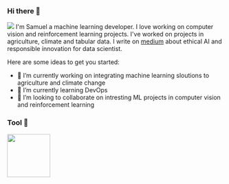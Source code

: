 ### Hi there 👋

![](https://drive.google.com/uc?export=view&id=1yd6ZGZu0FlGo8Bes-ww6H6ICFgR4Vnl7)
I'm Samuel a machine learning developer. I love working on computer vision and reinforcement learning projects. I've worked on projects in agriculture, climate and tabular data. I write on [medium](https://medium.com/@samuel-taiwo) about ethical AI and responsible innovation for data scientist.

<!--
**Leumastai/Leumastai** is a ✨ _special_ ✨ repository because its `README.md` (this file) appears on your GitHub profile.
Hi

-->
Here are some ideas to get you started:

- 🔭 I’m currently working on integrating machine learning sloutions to agriculture and climate change
- 🌱 I’m currently learning DevOps
- 👯 I’m looking to collaborate on intresting ML projects in computer vision and reinforcement learning
<!--
- 🤔 I’m looking for help with ...
- 💬 Ask me about ...
- 📫 How to reach me: ...
- 😄 Pronouns: ...
- ⚡ Fun fact: ...
-->

### Tool 🧰
<img src="https://drive.google.com/uc?export=view&id=1jwNbSFAGlk8e8B0xPfSpFRBscFbTu0qa" width="100" height="100">
